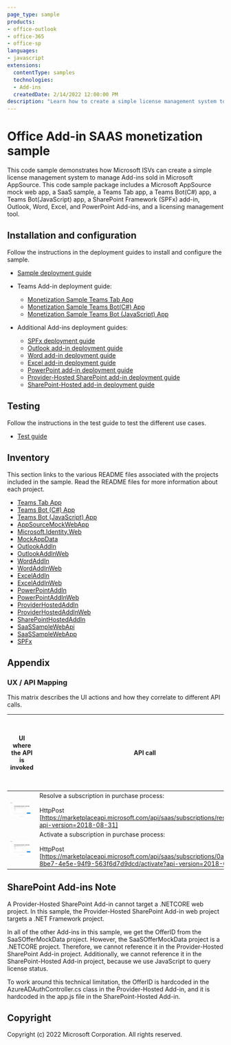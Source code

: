 ```yaml
---
page_type: sample
products:
- office-outlook
- office-365
- office-sp
languages:
- javascript
extensions:
  contentType: samples
  technologies:
  - Add-ins
  createdDate: 2/14/2022 12:00:00 PM
description: "Learn how to create a simple license management system to manage Add-ins sold in Microsoft AppSource."
---
```


# Office Add-in SAAS monetization sample

This code sample demonstrates how Microsoft ISVs can create a simple license management system to manage Add-ins sold in Microsoft AppSource. This code sample package includes a Microsoft AppSource mock web app, a SaaS sample, a Teams Tab app, a Teams Bot(C#) app, a Teams Bot(JavaScript) app, a SharePoint Framework (SPFx) add-in, Outlook, Word, Excel, and PowerPoint Add-ins, and a licensing management tool.

## Installation and configuration

Follow the instructions in the deployment guides to install and configure the sample.

- [Sample deployment guide](Deployment/DeploymentGuide.MD)
- Teams Add-in deployment guide:
  - [Monetization Sample Teams Tab App](Deployment/Teams/TeamsTabAppDeploymentGuide.md)
  - [Monetization Sample Teams Bot(C#) App](Deployment/Teams/TeamsBotCSharpDeploymentGuide.md)
  - [Monetization Sample Teams Bot (JavaScript) App](Deployment/Teams/TeamsBotJavaScriptDeploymentGuide.md)

- Additional Add-ins deployment guides:
  - [SPFx deployment guide](Deployment/SPFx/DeploymentGuide.md)
  - [Outlook add-in deployment guide](Deployment/AddIns/OutlookAddInDeploymentGuide.md)
  - [Word add-in deployment guide](Deployment/AddIns/WordAddInDeploymentGuide.md)
  - [Excel add-in deployment guide](Deployment/AddIns/ExcelAddInDeploymentGuide.md)
  - [PowerPoint add-in deployment guide](Deployment/AddIns/PowerPointAddInDeploymentGuide.md)
  - [Provider-Hosted SharePoint add-in deployment guide](Deployment/AddIns/ProviderHostedAddInDeploymentGuide.md)
  - [SharePoint-Hosted add-in deployment guide](Deployment/AddIns/SharePointHostedAddInDeploymentGuide.md)

## Testing

Follow the instructions in the test guide to test the different use cases.

- [Test guide](Test/TestGuide.md)

## Inventory

This section links to the various README files associated with the projects included in the sample.  Read the README files for more information about each project.

- [Teams Tab App](MonetizationCodeSample/TeamsTabApp/README.md)
- [Teams Bot (C#) App](MonetizationCodeSample/TeamsBotinCSharp/README.md)
- [Teams Bot (JavaScript) App](MonetizationCodeSample/TeamsBotinJavascript/README.md)
- [AppSourceMockWebApp](MonetizationCodeSample/AppSourceMockWebApp/README.MD)
- [Microsoft.Identity.Web](MonetizationCodeSample/Microsoft.Identity.Web/README.md)
- [MockAppData](MonetizationCodeSample/MockAppData/README.MD)
- [OutlookAddIn](MonetizationCodeSample/OutlookAddIn/README.MD)
- [OutlookAddInWeb](MonetizationCodeSample/OutlookAddInWeb/README.MD)
- [WordAddIn](MonetizationCodeSample/WordAddIn/README.MD)
- [WordAddInWeb](MonetizationCodeSample/WordAddinWeb/README.MD)
- [ExcelAddIn](MonetizationCodeSample/ExcelAddIn/README.MD)
- [ExcelAddInWeb](MonetizationCodeSample/ExcelAddinWeb/README.MD)
- [PowerPointAddIn](MonetizationCodeSample/PowerPointAddIn/README.MD)
- [PowerPointAddInWeb](MonetizationCodeSample/PowerPointAddinWeb/README.MD)
- [ProviderHostedAddIn](MonetizationCodeSample/ProviderHostedAddIn/README.MD)
- [ProviderHostedAddInWeb](MonetizationCodeSample/ProviderHostedAddInWeb/README.MD)
- [SharePointHostedAddIn](MonetizationCodeSample/SharePointHostedAddIn/README.MD)
- [SaaSSampleWebApi](MonetizationCodeSample/SaaSSampleWebApi/README.MD)
- [SaaSSampleWebApp](MonetizationCodeSample/SaaSSampleWebApp/README.MD)
- [SPFx](MonetizationCodeSample/SPFx/README.md)

## Appendix

### UX / API Mapping

This matrix describes the UI actions and how they correlate to different API calls.

| UI where the API is invoked  | API call                                                                                                                                                                                                                                                                                                                                                                    | Able to test the production API without the offer being published to the public? |
|------------------------------------------|-----------------------------------------------------------------------------------------------------------------------------------------------------------------------------------------------------------------------------------------------------------------------------------------------------------------------------------------------------------------------------|---------------------------------------------------------------------------------|
| ![''](images/contoso_app_purchase.png)     | Resolve a subscription in purchase process: <br/><br/>HttpPost<br/> [https://marketplaceapi.microsoft.com/api/saas/subscriptions/resolve?api-version=2018-08-31]                                                                                                                                                                                                              |No                                                                              |
| ![''](images/contoso_app_purchase.png)     | Activate a subscription in purchase process:<br/><br/>HttpPost<br/> [https://marketplaceapi.microsoft.com/api/saas/subscriptions/0aa95e32-8be7-4e5e-94f9-563f6d7d9dcd/activate?api-version=2018-08-31]                                                                                                                                                                        |No                                                                              |

## SharePoint Add-ins Note

A Provider-Hosted SharePoint Add-in cannot target a .NETCORE web project.  In this sample, the Provider-Hosted SharePoint Add-in web project targets a .NET Framework project.

In all of the other Add-ins in this sample, we get the OfferID from the SaaSOfferMockData project.  However, the SaaSOfferMockData project is a .NETCORE project. Therefore, we cannot reference it in the Provider-Hosted SharePoint Add-in project. Additionally, we cannot reference it in the SharePoint-Hosted Add-in project, because we use JavaScript to query license status.

To work around this technical limitation, the OfferID is hardcoded in the AzureADAuthController.cs class in the Provider-Hosted Add-in, and it is hardcoded in the app.js file in the SharePoint-Hosted Add-in.

## Copyright

Copyright (c) 2022 Microsoft Corporation. All rights reserved.
